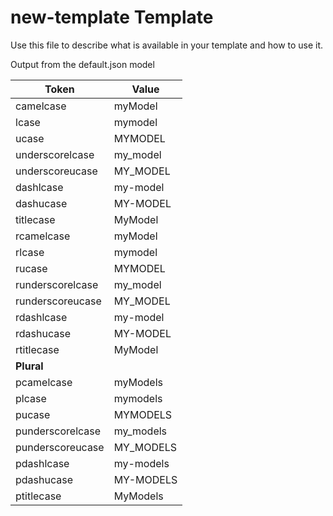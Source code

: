 # new-template Template

Use this file to describe what is available in your template and how to use it.

Output from the default.json model

| Token            | Value     |
| ---------------- | --------- |
| camelcase        | myModel   |
| lcase            | mymodel   |
| ucase            | MYMODEL   |
| underscorelcase  | my_model  |
| underscoreucase  | MY_MODEL  |
| dashlcase        | my-model  |
| dashucase        | MY-MODEL  |
| titlecase        | MyModel   |
| rcamelcase       | myModel   |
| rlcase           | mymodel   |
| rucase           | MYMODEL   |
| runderscorelcase | my_model  |
| runderscoreucase | MY_MODEL  |
| rdashlcase       | my-model  |
| rdashucase       | MY-MODEL  |
| rtitlecase       | MyModel   |
| **Plural**       |           |
| pcamelcase       | myModels  |
| plcase           | mymodels  |
| pucase           | MYMODELS  |
| punderscorelcase | my_models |
| punderscoreucase | MY_MODELS |
| pdashlcase       | my-models |
| pdashucase       | MY-MODELS |
| ptitlecase       | MyModels  |
